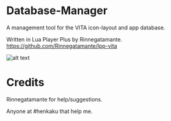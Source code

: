 # Database-Manager
A management tool for the VITA icon-layout and app database.

Written in Lua Player Plus by Rinnegatamante. https://github.com/Rinnegatamante/lpp-vita

![alt text](https://i.imgur.com/rpintxV.jpg)

# Credits
 Rinnegatamante for help/suggestions. 
 
 Anyone at #henkaku that help me.

